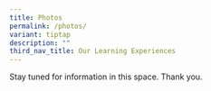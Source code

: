 ```yaml
---
title: Photos
permalink: /photos/
variant: tiptap
description: ""
third_nav_title: Our Learning Experiences
---
```

<p>Stay tuned for information in this space. Thank you.</p>